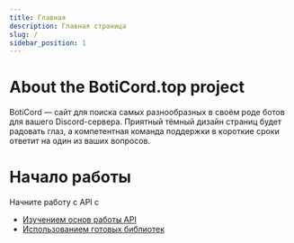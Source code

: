 ```yaml
---
title: Главная
description: Главная страница
slug: /
sidebar_position: 1
---
```


# About the BotiCord.top project

BotiCord — сайт для поиска самых разнообразных в своём роде ботов для вашего Discord-сервера. Приятный тёмный дизайн страниц будет радовать глаз, а компетентная команда поддержки в короткие сроки ответит на один из ваших вопросов.

# Начало работы

Начните работу с API с

- [Изучением основ работы API](/api)
- [Использованием готовых библиотек](/libs)
